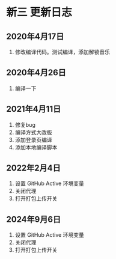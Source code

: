 # 新三 更新日志

## 2020年4月17日

1. 修改编译代码。测试编译，添加解锁音乐

## 2020年4月26日

1. 编译一下

## 2021年4月11日

1. 修复bug
2. 编译方式大改版
3. 添加登录页编译
4. 添加本地编译脚本

## 2022年2月4日

1. 设置 GitHub Active 环境变量
2. 关闭代理
3. 打开打包上传开关

## 2024年9月6日

1. 设置 GitHub Active 环境变量
2. 关闭代理
3. 打开打包上传开关
